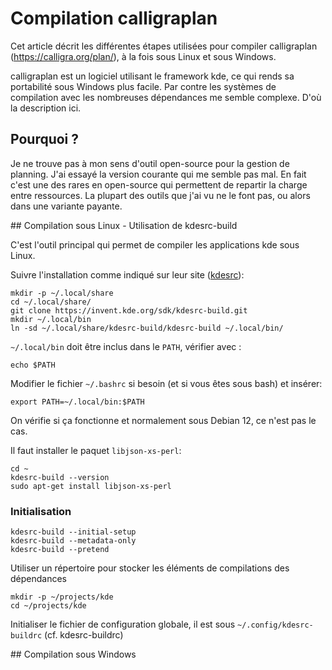  
# Compilation calligraplan


Cet article décrit les différentes étapes utilisées pour compiler calligraplan  (https://calligra.org/plan/), à la fois sous Linux et sous Windows.

calligraplan est un logiciel utilisant le framework kde, ce qui rends sa portabilité sous Windows plus facile. Par contre les systèmes de compilation avec les nombreuses dépendances me semble complexe. D'où la description ici.

## Pourquoi ?

Je ne trouve pas à mon sens d'outil open-source pour la gestion de planning. J'ai essayé la version courante qui me semble pas mal. En fait c'est une des rares en open-source qui permettent de repartir la charge entre ressources. La plupart des outils que j'ai vu ne le font pas, ou alors dans une variante payante.

## Compilation sous Linux - Utilisation de kdesrc-build

C'est l'outil principal qui permet de compiler les applications kde sous Linux.

Suivre l'installation comme indiqué sur leur site ([kdesrc](https://github.com/KDE/kdesrc-build)):

```
mkdir -p ~/.local/share
cd ~/.local/share/
git clone https://invent.kde.org/sdk/kdesrc-build.git
mkdir ~/.local/bin
ln -sd ~/.local/share/kdesrc-build/kdesrc-build ~/.local/bin/
```

 `~/.local/bin` doit être inclus dans le `PATH`, vérifier avec :

```
echo $PATH
```

Modifier le fichier `~/.bashrc` si besoin (et si vous êtes sous bash) et insérer:

```
export PATH=~/.local/bin:$PATH
```

On vérifie si ça fonctionne et normalement sous Debian 12, ce n'est pas le cas.

Il faut installer le paquet `libjson-xs-perl`:

```
cd ~
kdesrc-build --version
sudo apt-get install libjson-xs-perl

```

### Initialisation

```
kdesrc-build --initial-setup
kdesrc-build --metadata-only
kdesrc-build --pretend
```

Utiliser un répertoire pour stocker les éléments de compilations des dépendances


```
mkdir -p ~/projects/kde
cd ~/projects/kde
```

Initialiser le fichier de configuration globale, il est sous `~/.config/kdesrc-buildrc`
(cf. kdesrc-buildrc)


## Compilation sous Windows

